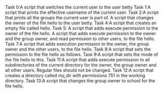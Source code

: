 Task 0:A script that switches the current user to the user betty
Task 1:A script that prints the effective username of the current user.
Task 2:A script that prints all the groups the current user is part of.
A script that changes the owner of the file hello to the user betty.
Task 4:A script that creates an empty file called hello.
Task 5: A script that adds execute permission to the owner of the file hello.
A script that adds execute permission to the owner and the group owner, and read permission to other users, to the file hello.
Task 7:A script that adds execution permission to the owner, the group owner and the other users, to the file hello.
Task 8:A script that sets the permission to the file hello as follows.
Task 9:A script that sets the mode of the file hello to this.
Task 11:A script that adds execute permission to all subdirectories of the current directory for the owner, the group owner and all other users. Regular files should not be changed.
Task 12:A script that creates a directory called my_dir with permissions 751 in the working directory.
Task 13:A script that changes the group owner to school for the file hello.
